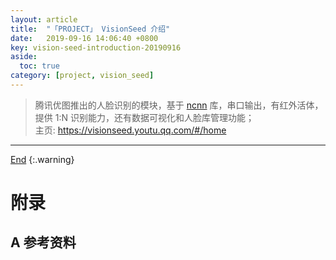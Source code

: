 ```yaml
---
layout: article
title:  "「PROJECT」 VisionSeed 介绍"
date:   2019-09-16 14:06:40 +0800
key: vision-seed-introduction-20190916
aside:
  toc: true
category: [project, vision_seed]
---
```

<span id='head'></span>  
>腾讯优图推出的人脸识别的模块，基于 [ncnn](/dl_frameworks/ncnn/worktool/2019/01/30/foundation.html) 库，串口输出，有红外活体，提供 1:N 识别能力，还有数据可视化和人脸库管理功能；      
主页: <https://visionseed.youtu.qq.com/#/home>      


<!--more-->


-------------------  
[End](#head)
{:.warning}  


# 附录
## A 参考资料
